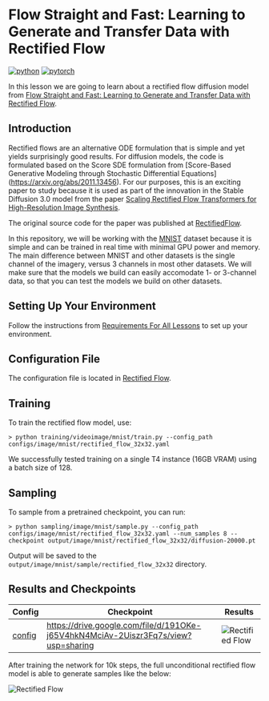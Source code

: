 # Flow Straight and Fast: Learning to Generate and Transfer Data with Rectified Flow

[![python](https://img.shields.io/badge/Python-3.9-3776AB.svg?style=flat&logo=python&logoColor=white)](https://www.python.org)
[![pytorch](https://img.shields.io/badge/PyTorch-2.0.0-EE4C2C.svg?style=flat&logo=pytorch)](https://pytorch.org)

In this lesson we are going to learn about a rectified flow diffusion model from [Flow Straight and Fast: Learning to Generate and Transfer Data with Rectified Flow](https://arxiv.org/abs/2209.03003).

## Introduction

Rectified flows are an alternative ODE formulation that is simple and yet yields surprisingly good results. For diffusion models, the code is formulated based on the Score SDE formulation from [Score-Based Generative Modeling through Stochastic Differential Equations] (https://arxiv.org/abs/2011.13456). For our purposes, this is an exciting paper to study because it is used as part of the innovation in the Stable Diffusion 3.0 model from the paper [Scaling Rectified Flow Transformers for High-Resolution Image Synthesis](https://arxiv.org/abs/2403.03206).

The original source code for the paper was published at [RectifiedFlow](https://github.com/gnobitab/RectifiedFlow).

In this repository, we will be working with the [MNIST](https://en.wikipedia.org/wiki/MNIST_database) dataset because it is simple and can be trained in real time with minimal GPU power and memory. The main difference between MNIST and other datasets is the single channel of the imagery, versus 3 channels in most other datasets. We will make sure that the models we build can easily accomodate 1- or 3-channel data, so that you can test the models we build on other datasets.

## Setting Up Your Environment

Follow the instructions from [Requirements For All Lessons](https://github.com/swookey-thinky/xdiffusion?tab=readme-ov-file#requirements) to set up your environment.

## Configuration File

The configuration file is located in [Rectified Flow](https://github.com/swookey-thinky/xdiffusion/blob/main/configs/image/mnist/rectified_flow_32x32.yaml).

## Training

To train the rectified flow model, use:

```
> python training/videoimage/mnist/train.py --config_path configs/image/mnist/rectified_flow_32x32.yaml
```

We successfully tested training on a single T4 instance (16GB VRAM) using a batch size of 128.

## Sampling

To sample from a pretrained checkpoint, you can run:

```
> python sampling/image/mnist/sample.py --config_path configs/image/mnist/rectified_flow_32x32.yaml --num_samples 8 --checkpoint output/image/mnist/rectified_flow_32x32/diffusion-20000.pt
```

Output will be saved to the `output/image/mnist/sample/rectified_flow_32x32` directory.

## Results and Checkpoints

| Config | Checkpoint | Results
| ------ | ---------- | -------
| [config](https://github.com/swookey-thinky/xdiffusion/blob/main/configs/image/mnist/rectified_flow_32x32.yaml) | https://drive.google.com/file/d/191OKe-j65V4hkN4MciAv-2Uiszr3Fq7s/view?usp=sharing | ![Rectified Flow](https://drive.google.com/uc?export=view&id=14TOqFXSWiFpeUVnDuMfLRcRDUV5onuKQ)

After training the network for 10k steps, the full unconditional rectified flow model is able to generate samples like the below:

![Rectified Flow](https://drive.google.com/uc?export=view&id=14TOqFXSWiFpeUVnDuMfLRcRDUV5onuKQ)

